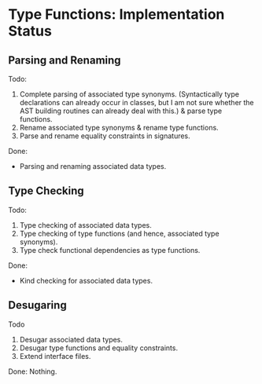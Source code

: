 # Type Functions: Implementation Status


## Parsing and Renaming



Todo:


1. Complete parsing of associated type synonyms.  (Syntactically type declarations can already occur in classes, but I am not sure whether the AST building routines can already deal with this.) & parse type functions.
1. Rename associated type synonyms & rename type functions.
1. Parse and rename equality constraints in signatures.


Done:


- Parsing and renaming associated data types.

## Type Checking



Todo:


1. Type checking of associated data types.
1. Type checking of type functions (and hence, associated type synonyms).
1. Type check functional dependencies as type functions.


Done: 


- Kind checking for associated data types.

## Desugaring



Todo


1. Desugar associated data types.
1. Desugar type functions and equality constraints.
1. Extend interface files.


Done: Nothing.


